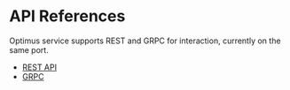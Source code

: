 # API References

Optimus service supports REST and GRPC for interaction, currently on the same port.

- [REST API](https://github.com/odpf/optimus/blob/96a5922ed8a02c5e022f90058b53f82a8ffc1fff/third_party/OpenAPI/odpf/optimus/runtime_service.swagger.json)
- [GRPC](https://github.com/odpf/proton/blob/c13453f190124e2d94a485343768b3f59b4da061/odpf/optimus/runtime_service.proto)
